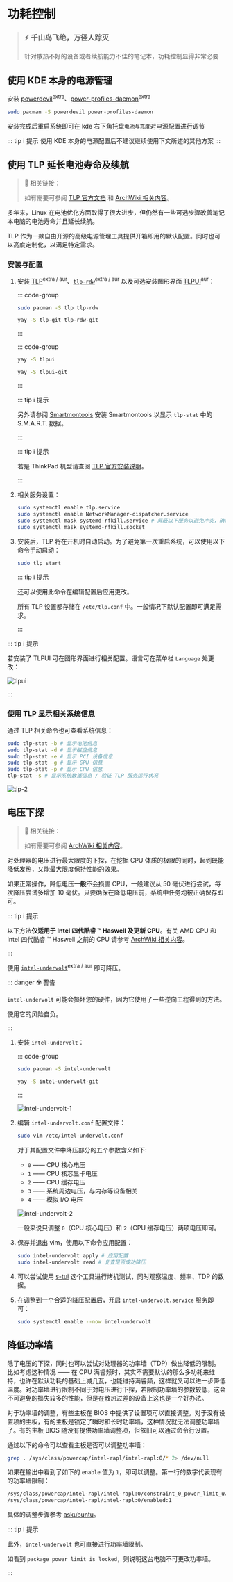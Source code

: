# 功耗控制

> ### ⚡️ 千山鸟飞绝，万径人踪灭
>
> 针对散热不好的设备或者续航能力不佳的笔记本，功耗控制显得非常必要

## 使用 KDE 本身的电源管理

安装 [powerdevil](https://archlinux.org/packages/extra/x86_64/powerdevil/)<sup>extra</sup>、[power-profiles-daemon](https://archlinux.org/packages/extra/x86_64/power-profiles-daemon/)<sup>extra</sup>

```bash
sudo pacman -S powerdevil power-profiles-daemon
```

安装完成后重启系统即可在 kde 右下角托盘`电池与亮度`对电源配置进行调节

::: tip ℹ️ 提示
使用 KDE 本身的电源配置后不建议继续使用下文所述的其他方案
:::

## 使用 TLP 延长电池寿命及续航

> 🔗 相关链接：
>
> 如有需要可参阅 [TLP 官方文档](https://linrunner.de/tlp/settings/index.html) 和 [ArchWiki 相关内容](<https://wiki.archlinux.org/title/TLP_(%E7%AE%80%E4%BD%93%E4%B8%AD%E6%96%87)>)。

多年来，Linux 在电池优化方面取得了很大进步，但仍然有一些可选步骤改善笔记本电脑的电池寿命并且延长续航。

TLP 作为一款自由开源的高级电源管理工具提供开箱即用的默认配置。同时也可以高度定制化，以满足特定需求。

### 安装与配置

1. 安装 [TLP](https://linrunner.de/tlp/index.html)<sup>extra / aur</sup>、[`tlp-rdw`](https://archlinux.org/packages/extra/any/tlp-rdw/)<sup>extra / aur</sup> 以及可选安装图形界面 [TLPUI](https://github.com/d4nj1/TLPUI)<sup>aur</sup>：

   ::: code-group

   ```bash [extra]
   sudo pacman -S tlp tlp-rdw
   ```

   ```bash [aur (git)]
   yay -S tlp-git tlp-rdw-git
   ```

   :::

   ::: code-group

   ```bash [aur]
   yay -S tlpui
   ```

   ```bash [aur (git)]
   yay -S tlpui-git
   ```

   :::

   ::: tip ℹ️ 提示

   另外请参阅 [Smartmontools](/guide/advanced/system-ctl.html#smartmontools) 安装 Smartmontools 以显示 `tlp-stat` 中的 S.M.A.R.T. 数据。

   :::

   ::: tip ℹ️ 提示

   若是 ThinkPad 机型请查阅 [TLP 官方安装说明](https://linrunner.de/tlp/installation/arch.html#thinkpads-only)。

   :::

2. 相关服务设置：

   ```bash
   sudo systemctl enable tlp.service
   sudo systemctl enable NetworkManager-dispatcher.service
   sudo systemctl mask systemd-rfkill.service # 屏蔽以下服务以避免冲突，确保 TLP 无线设备的开关选项可以正确运行
   sudo systemctl mask systemd-rfkill.socket
   ```

3. 安装后，TLP 将在开机时自动启动。为了避免第一次重启系统，可以使用以下命令手动启动：

   ```bash
   sudo tlp start
   ```

   ::: tip ℹ️ 提示

   还可以使用此命令在编辑配置后应用更改。

   所有 TLP 设置都存储在 `/etc/tlp.conf` 中。一般情况下默认配置即可满足需求。

   :::

::: tip ℹ️ 提示

若安装了 TLPUI 可在图形界面进行相关配置。语言可在菜单栏 `Language` 处更改：

![tlpui](../../assets/guide/advanced/power-ctl/tlpui.png)

:::

### 使用 TLP 显示相关系统信息

通过 TLP 相关命令也可查看系统信息：

```bash
sudo tlp-stat -b # 显示电池信息
sudo tlp-stat -d # 显示磁盘信息
sudo tlp-stat -e # 显示 PCI 设备信息
sudo tlp-stat -g # 显示 GPU 信息
sudo tlp-stat -p # 显示 CPU 信息
tlp-stat -s # 显示系统数据信息 / 验证 TLP 服务运行状况
```

![tlp-2](../../assets/guide/advanced/power-ctl/tlp-2.png)

## 电压下探

> 🔗 相关链接：
>
> 如有需要可参阅 [ArchWiki 相关内容](https://wiki.archlinux.org/index.php/Undervolting_CPU)。

对处理器的电压进行最大限度的下探，在挖掘 CPU 体质的极限的同时，起到既能降低发热，又能最大限度保持性能的效果。

如果正常操作，降低电压**一般**不会损害 CPU，一般建议从 50 毫伏进行尝试，每次降压尝试多增加 10 毫伏。只要确保在降低电压前，系统中任务均被正确保存即可。

::: tip ℹ️ 提示

以下方法**仅适用于 Intel 四代酷睿 ™ Haswell 及更新 CPU**。有关 AMD CPU 和 Intel 四代酷睿 ™ Haswell 之前的 CPU 请参考 [ArchWiki 相关内容](https://wiki.archlinux.org/index.php/Undervolting_CPU)。

:::

使用 [`intel-undervolt`](https://github.com/kitsunyan/intel-undervolt)<sup>extra / aur</sup> 即可降压。

::: danger ☢️ 警告

`intel-undervolt` 可能会损坏您的硬件，因为它使用了一些逆向工程得到的方法。

使用它的风险自负。

:::

1. 安装 `intel-undervolt`：

   ::: code-group

   ```bash [extra]
   sudo pacman -S intel-undervolt
   ```

   ```bash [aur (git)]
   yay -S intel-undervolt-git
   ```

   :::

   ![intel-undervolt-1](../../assets/guide/advanced/power-ctl/intel-undervolt-1.png)

2. 编辑 `intel-undervolt.conf` 配置文件：

   ```bash
   sudo vim /etc/intel-undervolt.conf
   ```

   对于其配置文件中降压部分的五个参数含义如下:

   - `0` —— CPU 核心电压
   - `1` —— CPU 核芯显卡电压
   - `2` —— CPU 缓存电压
   - `3` —— 系统周边电压，与内存等设备相关
   - `4` —— 模拟 I/O 电压

   ![intel-undervolt-2](../../assets/guide/advanced/power-ctl/intel-undervolt-2.png)

   一般来说只调整 `0`（CPU 核心电压）和 `2`（CPU 缓存电压）两项电压即可。

3. 保存并退出 vim，使用以下命令应用配置：

   ```bash
   sudo intel-undervolt apply # 应用配置
   sudo intel-undervolt read # 复查是否成功降压
   ```

4. 可以尝试使用 [s-tui](https://archlinux.org/packages/extra/any/s-tui/) 这个工具进行烤机测试，同时观察温度、频率、TDP 的数据。

5. 在调整到一个合适的降压配置后，开启 `intel-undervolt.service` 服务即可：

   ```bash
   sudo systemctl enable --now intel-undervolt
   ```

## 降低功率墙

除了电压的下探，同时也可以尝试对处理器的功率墙（TDP）做出降低的限制。比如考虑这种情况 —— 在 CPU 满睿频时，其实不需要默认的那么多功耗来维持，也许在默认功耗的基础上减几瓦，也能维持满睿频，这样就又可以进一步降低温度。对功率墙进行限制不同于对电压进行下探，若限制功率墙的参数较低，这会不可避免的损失较多的性能，但是在散热过差的设备上这也是一个好办法。

对于功率墙的调整，有些主板在 BIOS 中提供了设置项可以直接调整。对于没有设置项的主板，有的主板是锁定了瞬时和长时功率墙，这种情况就无法调整功率墙了。有的主板 BIOS 随没有提供功率墙调整项，但依旧可以通过命令行设置。

通过以下的命令可以查看主板是否可以调整功率墙：

```bash
grep . /sys/class/powercap/intel-rapl/intel-rapl:0/* 2> /dev/null
```

如果在输出中看到了如下的 `enable` 值为 `1`，即可以调整。第一行的数字代表现有的功率墙限制：

```bash {2}
/sys/class/powercap/intel-rapl/intel-rapl:0/constraint_0_power_limit_uw:100000000
/sys/class/powercap/intel-rapl/intel-rapl:0/enabled:1
```

具体的调整步骤参考 [askubuntu](https://askubuntu.com/questions/1226254/set-max-tdp-of-intel-h-series-cpu)。

::: tip ℹ️ 提示

此外，`intel-undervolt` 也可直接进行功率墙限制。

如看到 `package power limit is locked`，则说明这台电脑不可更改功率墙。

:::
